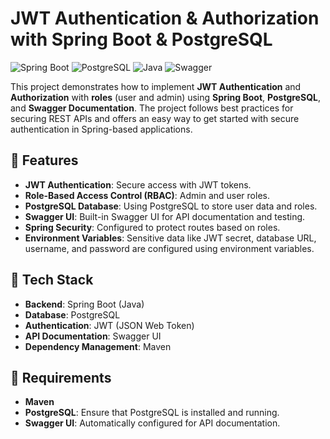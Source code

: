 # JWT Authentication & Authorization with Spring Boot & PostgreSQL

![Spring Boot](https://img.shields.io/badge/Spring%20Boot-3.4-green)
![PostgreSQL](https://img.shields.io/badge/PostgreSQL-blue)
![Java](https://img.shields.io/badge/Java-orange)
![Swagger](https://img.shields.io/badge/Swagger-UI-blue) 

This project demonstrates how to implement **JWT Authentication** and **Authorization** with **roles** (user and admin) using **Spring Boot**, **PostgreSQL**, and **Swagger Documentation**. The project follows best practices for securing REST APIs and offers an easy way to get started with secure authentication in Spring-based applications.



## 📌 Features

- **JWT Authentication**: Secure access with JWT tokens.
- **Role-Based Access Control (RBAC)**: Admin and user roles.
- **PostgreSQL Database**: Using PostgreSQL to store user data and roles.
- **Swagger UI**: Built-in Swagger UI for API documentation and testing.
- **Spring Security**: Configured to protect routes based on roles.
- **Environment Variables**: Sensitive data like JWT secret, database URL, username, and password are configured using environment variables.



## 🚀 Tech Stack

- **Backend**: Spring Boot (Java)
- **Database**: PostgreSQL
- **Authentication**: JWT (JSON Web Token)
- **API Documentation**: Swagger UI
- **Dependency Management**: Maven



## 📝 Requirements

- **Maven**
- **PostgreSQL**: Ensure that PostgreSQL is installed and running.
- **Swagger UI**: Automatically configured for API documentation.



